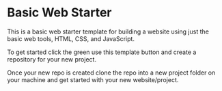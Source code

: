 # Basic Web Starter

This is a basic web starter template for building a website using just the basic web tools, HTML, CSS, and JavaScript. 

To get started click the green use this template button and create a repository for your new project. 

Once your new repo is created clone the repo into a new project folder on your machine and get started with your new website/project. 
